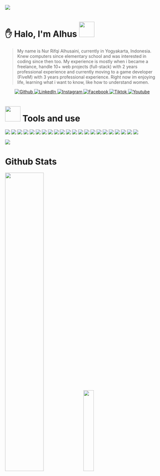 ![](https://raw.githubusercontent.com/halfrost/halfrost/master/icons/header_.png)
# :raised_hand: Halo, I'm Alhus <img src="https://media.giphy.com/media/mGcNjsfWAjY5AEZNw6/giphy.gif" width="50">
> My name is Nur Rifqi Alhusaini, currently in Yogyakarta, Indonesia. Knew computers since elementary school and was interested in coding since then too. My experience is mostly when i became a freelance, handle 10+ web projects (full-stack) with 2 years professional experience and currently moving to a game developer (FiveM) with 3 years professional experience.
Right now im enjoying life, learning what i want to know, like how to understand women.
<p align="center">
    <a href="https://github.com/nurrifqialhusaini" target="_blank">
        <img alt="Github" src="https://img.shields.io/badge/GitHub-%2312100E.svg?&style=for-the-badge&logo=Github&logoColor=white" />
    </a> 
    <a href="https://linkedin.com/in/alhus/" target="_blank">
        <img alt="LinkedIn" src="https://img.shields.io/badge/linkedin-%2312100E.svg?&style=for-the-badge&logo=linkedin&logoColor=white" />
    </a>
    <a href="https://instagram.com/@nurrifqialhusaini" target="_blank">
        <img alt="Instagram" src="https://img.shields.io/badge/Instagram-000000?style=for-the-badge&logo=instagram&logoColor=white" />
    </a>
    <a href="https://facebook.com/nurrifqialhusaini.id" target="_blank">
        <img alt="Facebook" src="https://img.shields.io/badge/Facebook-000000?style=for-the-badge&logo=facebook&logoColor=white" />
    </a>
    <a href="https://tiktok.com/@imalhus" target="_blank">
        <img alt="Tiktok" src="https://img.shields.io/badge/TikTok-000000?style=for-the-badge&logo=tiktok&logoColor=white" />
    </a>
    <a href="https://youtube.com/@alhus" target="_blank">
        <img alt="Youtube" src="https://img.shields.io/youtube/channel/subscribers/UCcPSKwUtyM7rMkzW3mrsShA?style=for-the-badge&logo=youtube&logoColor=white" />
    </a>
</p>

# <img src="https://media.giphy.com/media/VgCDAzcKvsR6OM0uWg/giphy.gif" width="50"> Tools and use

![](https://img.shields.io/badge/Windows-0078D6?style=for-the-badge&logo=windows&logoColor=white)
![](https://img.shields.io/badge/Visual_Studio_Code-0078D4?style=for-the-badge&logo=visual%20studio%20code&logoColor=white)
![](https://img.shields.io/badge/C-00599C?style=for-the-badge&logo=c&logoColor=white)
![](https://img.shields.io/badge/C%2B%2B-00599C?style=for-the-badge&logo=c%2B%2B&logoColor=white)
![](https://img.shields.io/badge/C%23-239120?style=for-the-badge&logo=c-sharp&logoColor=white)
![](https://img.shields.io/badge/Python-14354C?style=for-the-badge&logo=python&logoColor=white)
![](https://img.shields.io/badge/HTML5-E34F26?style=for-the-badge&logo=html5&logoColor=white)
![](https://img.shields.io/badge/JavaScript-323330?style=for-the-badge&logo=javascript&logoColor=F7DF1E)
![](https://img.shields.io/badge/Node.js-43853D?style=for-the-badge&logo=node.js&logoColor=white)
![](https://img.shields.io/badge/TypeScript-007ACC?style=for-the-badge&logo=typescript&logoColor=white)
![](https://img.shields.io/badge/PHP-777BB4?style=for-the-badge&logo=php&logoColor=white)
![](https://img.shields.io/badge/Lua-2C2D72?style=for-the-badge&logo=lua&logoColor=white)
![](https://img.shields.io/badge/React-20232A?style=for-the-badge&logo=react&logoColor=61DAFB)
![](https://img.shields.io/badge/Svelte-4A4A55?style=for-the-badge&logo=svelte&logoColor=FF3E00)
![](https://img.shields.io/badge/Tailwind_CSS-38B2AC?style=for-the-badge&logo=tailwind-css&logoColor=white)
![](https://img.shields.io/badge/Bootstrap-563D7C?style=for-the-badge&logo=bootstrap&logoColor=white)
![](https://img.shields.io/badge/jQuery-0769AD?style=for-the-badge&logo=jquery&logoColor=white)
![](https://img.shields.io/badge/Laravel-FF2D20?style=for-the-badge&logo=laravel&logoColor=white)
![](https://img.shields.io/badge/MySQL-00000F?style=for-the-badge&logo=mysql&logoColor=white)
![](https://img.shields.io/badge/MongoDB-4EA94B?style=for-the-badge&logo=mongodb&logoColor=white)
![](https://img.shields.io/badge/MariaDB-003545?style=for-the-badge&logo=mariadb&logoColor=white)
![](https://img.shields.io/badge/MySQL-005C84?style=for-the-badge&logo=mysql&logoColor=white)

![](https://visitor-badge.laobi.icu/badge?page_id=nurrifqialhusaini.nurrifqialhusaini)
# Github Stats
<p float="left">
  <img src="https://github-profile-trophy.vercel.app/?username=nurrifqialhusaini&row=2&column=4&theme=onedark#1?" width="50%">
  <img src="https://github-contribution-stats.vercel.app/api/?username=nurrifqialhusaini&theme=onedark#1?" width="26%" />
</p>
